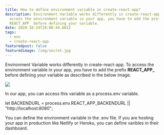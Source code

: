```yaml
---
title: How to define environment variable in create-react-app?
description: Environment Variable works differently in create-react-app. To
  access the environment variable in your app, you have to add the prefix
  REACT_APP_ before defining your variable.
date: 2020-10-24T19:00:44.601Z
tags:
  - env
  - create-react-app
featuredpost: false
featuredimage: /img/secret.jpg
---
```

Environment Variable works differently in create-react-app. To access the environment variable in your app, you have to add the prefix **REACT_APP_** before defining your variable as described in the below image.

![](https://taimoorsattar.dev/img/create-react-app-env.jpg)

In our app, you can access this variable as a process.env variable.

let BACKENDURL = process.env.REACT_APP_BACKENDURL || "http://localhost:8080";


You can define the environment variable in the .env file. If you are hosting your app in production like Netlify or Heroku, you can define varibles in their dashboard.